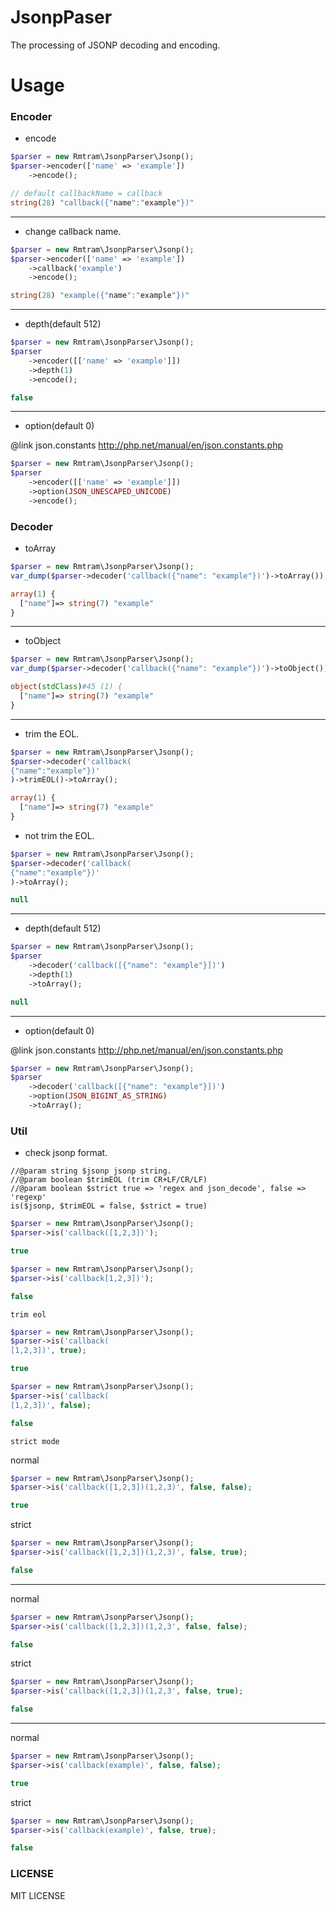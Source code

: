 # JsonpPaser
The processing of JSONP decoding and encoding.

# Usage

### Encoder

- encode

```php
$parser = new Rmtram\JsonpParser\Jsonp();
$parser->encoder(['name' => 'example'])
    ->encode();
```

```php
// default callbackName = callback
string(28) "callback({"name":"example"})"
```

---

- change callback name.

```php
$parser = new Rmtram\JsonpParser\Jsonp();
$parser->encoder(['name' => 'example'])
    ->callback('example')
    ->encode();
```

```php
string(28) "example({"name":"example"})"
```

---

- depth(default 512)

```php
$parser = new Rmtram\JsonpParser\Jsonp();
$parser
    ->encoder([['name' => 'example']])
    ->depth(1)
    ->encode();
```

```php
false
```

---

- option(default 0)

@link json.constants
http://php.net/manual/en/json.constants.php

```php
$parser = new Rmtram\JsonpParser\Jsonp();
$parser
    ->encoder([['name' => 'example']])
    ->option(JSON_UNESCAPED_UNICODE)
    ->encode();
```

### Decoder

- toArray

```php
$parser = new Rmtram\JsonpParser\Jsonp();
var_dump($parser->decoder('callback({"name": "example"})')->toArray());
```

```php
array(1) {
  ["name"]=> string(7) "example"
}
```

---

- toObject 

```php
$parser = new Rmtram\JsonpParser\Jsonp();
var_dump($parser->decoder('callback({"name": "example"})')->toObject());
```

```php
object(stdClass)#45 (1) {
  ["name"]=> string(7) "example"
}
```

---

- trim the EOL.

```php
$parser = new Rmtram\JsonpParser\Jsonp();
$parser->decoder('callback(
{"name":"example"})'
)->trimEOL()->toArray();
```

```php
array(1) {
  ["name"]=> string(7) "example"
}
```

- not trim the EOL.

```php
$parser = new Rmtram\JsonpParser\Jsonp();
$parser->decoder('callback(
{"name":"example"})'
)->toArray();
```

```php
null
```

---

- depth(default 512)

```php
$parser = new Rmtram\JsonpParser\Jsonp();
$parser
    ->decoder('callback([{"name": "example"}])')
    ->depth(1)
    ->toArray();
```

```php
null
```

---

- option(default 0)

@link json.constants
http://php.net/manual/en/json.constants.php

```php
$parser = new Rmtram\JsonpParser\Jsonp();
$parser
    ->decoder('callback([{"name": "example"}])')
    ->option(JSON_BIGINT_AS_STRING)
    ->toArray();
```

### Util

- check jsonp format.

```
//@param string $jsonp jsonp string.
//@param boolean $trimEOL (trim CR+LF/CR/LF) 
//@param boolean $strict true => 'regex and json_decode', false => 'regexp'
is($jsonp, $trimEOL = false, $strict = true)
```

```php
$parser = new Rmtram\JsonpParser\Jsonp();
$parser->is('callback([1,2,3])');
```

```php
true
```

```php
$parser = new Rmtram\JsonpParser\Jsonp();
$parser->is('callback[1,2,3])');
```

```php
false
```

`trim eol`

```php
$parser = new Rmtram\JsonpParser\Jsonp();
$parser->is('callback(
[1,2,3])', true);
```

```php
true
```


```php
$parser = new Rmtram\JsonpParser\Jsonp();
$parser->is('callback(
[1,2,3])', false);
```

```php
false
```

`strict mode`

normal

```php
$parser = new Rmtram\JsonpParser\Jsonp();
$parser->is('callback([1,2,3])(1,2,3)', false, false);
```

```php
true
```

strict

```php
$parser = new Rmtram\JsonpParser\Jsonp();
$parser->is('callback([1,2,3])(1,2,3)', false, true);
```

```php
false
```

---

normal

```php
$parser = new Rmtram\JsonpParser\Jsonp();
$parser->is('callback([1,2,3])(1,2,3', false, false);
```

```php
false
```

strict

```php
$parser = new Rmtram\JsonpParser\Jsonp();
$parser->is('callback([1,2,3])(1,2,3', false, true);
```

```php
false
```

---

normal

```php
$parser = new Rmtram\JsonpParser\Jsonp();
$parser->is('callback(example)', false, false);
```

```php
true
```

strict

```php
$parser = new Rmtram\JsonpParser\Jsonp();
$parser->is('callback(example)', false, true);
```

```php
false
```

### LICENSE

MIT LICENSE
